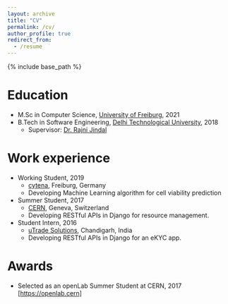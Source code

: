 ```yaml
---
layout: archive
title: "CV"
permalink: /cv/
author_profile: true
redirect_from:
  - /resume
---
```


{% include base_path %}

Education
======
* M.Sc in Computer Science, [University of Freiburg](https://www.tf.uni-freiburg.de/en), 2021
  <!-- * Supervisor: [Prof. Huanqing Feng](https://est.ustc.edu.cn/4644/list.htm) and [Prof. Zidong Wang](http://people.brunel.ac.uk/~csstzzw/) -->
* B.Tech in Software Engineering, [Delhi Technological University](http://http://dtu.ac.in/), 2018
  * Supervisor: [Dr. Rajni Jindal](http://www.dtu.ac.in/Web/Departments/CSE/faculty/rajnijindal.php)  

Work experience
======
* Working Student, 2019
  * [cytena](https://www.cytena.com/home.html), Freiburg, Germany
  * Developing Machine Learning algorithm for cell viability prediction
* Summer Student, 2017
  * [CERN](https://openlab.cern), Geneva, Switzerland
  * Developing RESTful APIs in Django for resource management.
* Student Intern, 2016
  * [uTrade Solutions](https://utradesolutions.com), Chandigarh, India
  * Developing RESTful APIs in Django for an eKYC app.

Awards
======
* Selected as an openLab Summer Student at CERN, 2017 [https://openlab.cern]